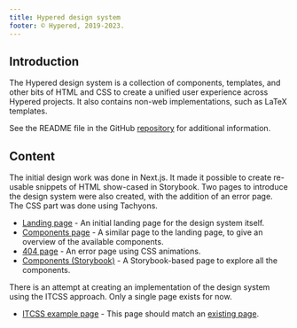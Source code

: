 ```yaml
---
title: Hypered design system
footer: © Hypered, 2019-2023.
---
```



## Introduction

The Hypered design system is a collection of components, templates, and other
bits of HTML and CSS to create a unified user experience across Hypered
projects. It also contains non-web implementations, such as LaTeX templates.

See the README file in the GitHub
[repository](https://github.com/hypered/design) for additional information.

## Content

The initial design work was done in Next.js. It made it possible to create
re-usable snippets of HTML show-cased in Storybook. Two pages to introduce the
design system were also created, with the addition of an error page. The CSS
part was done using Tachyons.

- [Landing page](landing/) - An initial landing page for the design system
  itself.
- [Components page](components/) - A similar page to the landing page, to give
  an overview of the available components.
- [404 page](404/) - An error page using CSS animations.
- [Components (Storybook)](storybook/) - A Storybook-based page to explore all
  the components.

There is an attempt at creating an implementation of the design system using
the ITCSS approach. Only a single page exists for now.

- [ITCSS example page](static-binaries.html) - This page should match an
  [existing page](https://noteed.com/notes/static-binaries.html).

